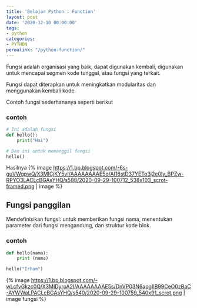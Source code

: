 ```yaml
---
title: 'Belajar Python : Function'
layout: post
date: '2020-12-10 00:00:00'
tags:
- python
categories:
- PYTHON
permalink: "/python-function/"
---
```


Fungsi adalah organisasi yang baik, dapat digunakan kembali, digunakan untuk mencapai segmen kode tunggal, atau fungsi yang terkait.
<!--more-->
Fungsi dapat diterapkan untuk meningkatkan modularitas dan menggunakan kembali kode.

Contoh fungsi sederhananya seperti berikut

### contoh
```python
# Ini adalah fungsi
def hello():
    print("Hai")

# Dan ini untuk memanggil fungsi
hello()
```
Hasilnya 
{% image https://1.bp.blogspot.com/-6s-guVWgpwQ/X3MICjKY5vI/AAAAAAAAE5o/AI16stD37YETo3j2e0ly_BPZw-RPYO3LACLcBGAsYHQ/s588/2020-09-29-100712_538x103_scrot-framed.png | image %}


## Fungsi panggilan 
Mendefinisikan fungsi: untuk memberikan fungsi nama, menentukan parameter dari fungsi mengandung, dan struktur kode blok.

### contoh
```python
def hello(nama):
    print (nama)

hello("Irham")
```
{% image https://1.bp.blogspot.com/-wLcfvGkzc0Q/X3MIDyroA2I/AAAAAAAAE5s/DnVP03N6apgIIB99CeO0zBaC-AYWWaLPACLcBGAsYHQ/s540/2020-09-29-100759_540x91_scrot.png | image fungsi %}
